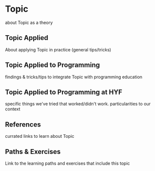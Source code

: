 # Topic

about Topic as a theory

## Topic Applied

About applying Topic in practice (general tips/tricks)

## Topic Applied to Programming

findings & tricks/tips to integrate Topic with programming education

## Topic Applied to Programming at HYF

specific things we've tried that worked/didn't work. particularities to our context

## References

currated links to learn about Topic

## Paths & Exercises

Link to the learning paths and exercises that include this topic

